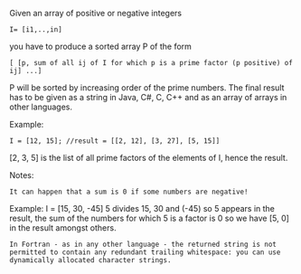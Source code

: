 Given an array of positive or negative integers
```
I= [i1,..,in]
```
you have to produce a sorted array P of the form
```
[ [p, sum of all ij of I for which p is a prime factor (p positive) of ij] ...]
```
P will be sorted by increasing order of the prime numbers. The final result has to be given as a string in Java, C#, C, C++ and as an array of arrays in other languages.

Example:
```
I = [12, 15]; //result = [[2, 12], [3, 27], [5, 15]]
```
[2, 3, 5] is the list of all prime factors of the elements of I, hence the result.

Notes:

    It can happen that a sum is 0 if some numbers are negative!

Example: I = [15, 30, -45] 5 divides 15, 30 and (-45) so 5 appears in the result, the sum of the numbers for which 5 is a factor is 0 so we have [5, 0] in the result amongst others.

    In Fortran - as in any other language - the returned string is not permitted to contain any redundant trailing whitespace: you can use dynamically allocated character strings.

